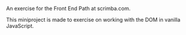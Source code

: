 An exercise for the Front End Path at scrimba.com.

This miniproject is made to exercise on working with the DOM in vanilla JavaScript.